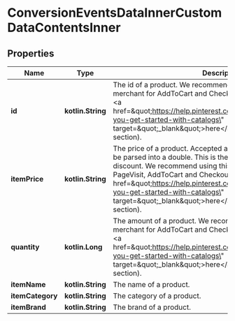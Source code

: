 
# ConversionEventsDataInnerCustomDataContentsInner

## Properties
| Name | Type | Description | Notes |
| ------------ | ------------- | ------------- | ------------- |
| **id** | **kotlin.String** | The id of a product. We recommend using this if you are a merchant for AddToCart and Checkouts. For detail, please check &lt;a href&#x3D;\&quot;https://help.pinterest.com/en/business/article/before-you-get-started-with-catalogs\&quot; target&#x3D;\&quot;_blank\&quot;&gt;here&lt;/a&gt; (Install the Pinterest tag section). |  [optional] |
| **itemPrice** | **kotlin.String** | The price of a product. Accepted as a string in the request; it will be parsed into a double. This is the original item value before any discount. We recommend using this if you are a merchant for PageVisit, AddToCart and Checkouts. For detail, please check &lt;a href&#x3D;\&quot;https://help.pinterest.com/en/business/article/before-you-get-started-with-catalogs\&quot; target&#x3D;\&quot;_blank\&quot;&gt;here&lt;/a&gt; (Install the Pinterest tag section). |  [optional] |
| **quantity** | **kotlin.Long** | The amount of a product. We recommend using this if you are a merchant for AddToCart and Checkouts. For detail, please check &lt;a href&#x3D;\&quot;https://help.pinterest.com/en/business/article/before-you-get-started-with-catalogs\&quot; target&#x3D;\&quot;_blank\&quot;&gt;here&lt;/a&gt; (Install the Pinterest tag section). |  [optional] |
| **itemName** | **kotlin.String** | The name of a product. |  [optional] |
| **itemCategory** | **kotlin.String** | The category of a product. |  [optional] |
| **itemBrand** | **kotlin.String** | The brand of a product. |  [optional] |



